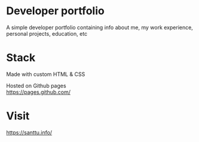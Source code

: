# Developer portfolio
A simple developer portfolio containing info about me, my work experience, personal projects, education, etc

# Stack 
Made with custom HTML & CSS

Hosted on Github pages  
https://pages.github.com/

# Visit
https://santtu.info/
